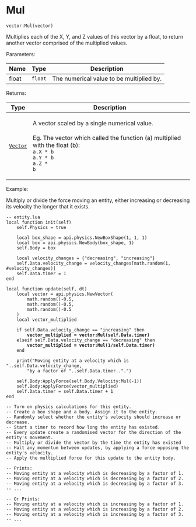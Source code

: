 # Mul

`vector:Mul(vector)`

Multiplies each of the X, Y, and Z values of this vector by a float, to return another vector comprised of the multiplied values.



Parameters:

| Name  | Type    | Description                              |
| ----- | ------- | ---------------------------------------- |
| float | `float` | The numerical value to be multiplied by. |

Returns:

| Type            | Description                                                                                                                                                                                                    |
| --------------- | -------------------------------------------------------------------------------------------------------------------------------------------------------------------------------------------------------------- |
| [`Vector`](../) | <p>A vector scaled by a single numerical value.<br><br>Eg. The vector which called the function (a) multiplied with the float (b):<br><code>a.X * b</code><br><code>a.Y * b</code><br><code>a.Z * b</code></p> |



Example:

Multiply or divide the force moving an entity, either increasing or decreasing its velocity the longer that it exists.

<pre class="language-lua"><code class="lang-lua">-- entity.lua
local function init(self)
    self.Physics = true

    local box_shape = api.physics.NewBoxShape(1, 1, 1) 
    local box = api.physics.NewBody(box_shape, 1)   
    self.Body = box
    
    local velocity_changes = {"decreasing", "increasing"}
    self.Data.velocity_change = velocity_changes[math.random(1, #velocity_changes)]
    self.Data.timer = 1
end

local function update(self, dt)	
    local vector = api.physics.NewVector(
        math.random()-0.5, 
        math.random()-0.5, 
        math.random()-0.5
    )
    local vector_multiplied
 
    if self.Data.velocity_change == "increasing" then
<strong>        vector_multiplied = vector:Mul(self.Data.timer)
</strong>    elseif self.Data.velocity_change == "decreasing" then
<strong>        vector_multiplied = vector:Mul(1/self.Data.timer)
</strong>    end
    
    print("Moving entity at a velocity which is "..self.Data.velocity_change,
	    "by a factor of "..self.Data.timer..".")
	
    self.Body:ApplyForce(self.Body.Velocity:Mul(-1))
    self.Body:ApplyForce(vector_multiplied)
    self.Data.timer = self.Data.timer + 1
end

-- Turn on physics calculations for this entity.
-- Create a box shape and a body. Assign it to the entity.
-- Randomly select whether the entity's velocity should increase or decrease.
-- Start a timer to record how long the entity has existed.
-- Every update create a randomised vector for the direction of the entity's movement.
-- Multiply or divide the vector by the time the entity has existed
-- Halt any momentum between updates, by applying a force opposing the entity's velocity.
-- Apply the multiplied force for this update to the entity body.

-- Prints:
-- Moving entity at a velocity which is decreasing by a factor of 1.
-- Moving entity at a velocity which is decreasing by a factor of 2.
-- Moving entity at a velocity which is decreasing by a factor of 3.
-- ...

-- Or Prints:
-- Moving entity at a velocity which is increasing by a factor of 1.
-- Moving entity at a velocity which is increasing by a factor of 2.
-- Moving entity at a velocity which is increasing by a factor of 3.
-- ...
</code></pre>
